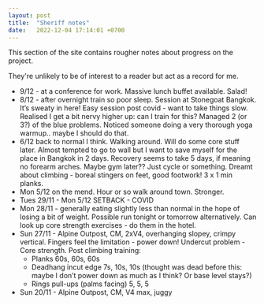 ```yaml
---
layout: post
title:  "Sheriff notes"
date:   2022-12-04 17:14:01 +0700
---
```


This section of the site contains rougher notes about progress on the project.

They're unlikely to be of interest to a reader but act as a record for me.

* 9/12 - at a conference for work. Massive lunch buffet available. Salad!
* 8/12 - after overnight train so poor sleep. Session at Stonegoat Bangkok. It’s sweaty in here! Easy session post covid - want to take things slow. Realised I get a bit nervy higher up: can I train for this? Managed 2 (or 3?) of the blue problems. Noticed someone doing a very thorough yoga warmup.. maybe I should do that.
* 6/12 back to normal I think. Walking around. Will do some core stuff later. Almost tempted to go to wall but I want to save myself for the place in Bangkok in 2 days. Recovery seems to take 5 days, if meaning no forearm arches. Maybe gym later?? Just cycle or something. Dreamt about climbing - boreal stingers on feet, good footwork! 3 x 1 min planks.
* Mon 5/12 on the mend. Hour or so walk around town. Stronger.
* Tues 29/11 - Mon 5/12 SETBACK - COVID
* Mon 28/11 - generally eating slightly less than normal in the hope of losing a bit of weight. Possible run tonight or tomorrow alternatively. Can look up core strength exercises - do them in the hotel.
* Sun 27/11 - Alpine Outpost, CM, 2xV4, overhanging slopey, crimpy vertical. Fingers feel the limitation - power down! Undercut problem - Core strength. Post climbing training:
  * Planks 60s, 60s, 60s
  * Deadhang incut edge 7s, 10s, 10s (thought was dead before this: maybe I don’t power down as much as I think? Or base level stays?)
  * Rings pull-ups (palms facing) 5, 5, 5
* Sun 20/11 - Alpine Outpost, CM, V4 max, juggy
